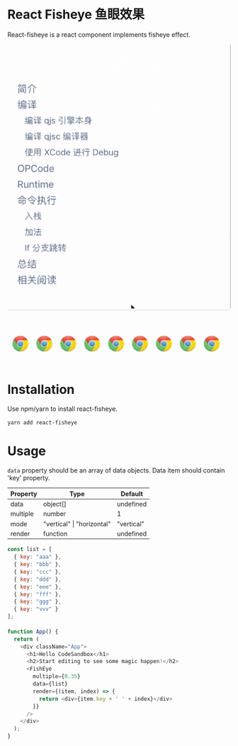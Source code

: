 
# React Fisheye 鱼眼效果

React-fisheye is a react component implements fisheye effect.

![](./public/example-1.gif)
![](./public/example-2.gif)

# Installation

Use npm/yarn to install react-fisheye.

```
yarn add react-fisheye
```

# Usage

`data` property should be an array of data objects. Data item should
contain 'key' property.

| Property | Type | Default |
| -------- | ---- | ------- |
| data | object[] | undefined |
| multiple | number | 1 |
| mode | "vertical" \| "horizontal" | "vertical" |
| render | function | undefined |

```javascript
const list = [
  { key: "aaa" },
  { key: "bbb" },
  { key: "ccc" },
  { key: "ddd" },
  { key: "eee" },
  { key: "fff" },
  { key: "ggg" },
  { key: "vvv" }
];

function App() {
  return (
    <div className="App">
      <h1>Hello CodeSandbox</h1>
      <h2>Start editing to see some magic happen!</h2>
      <FishEye
        multiple={0.35}
        data={list}
        render={(item, index) => {
          return <div>{item.key + ' ' + index}</div>
        }}
      />
    </div>
  );
}
```
